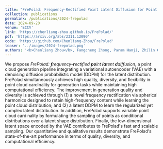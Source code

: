 ```yaml
---
title: "FrePolad: Frequency-Rectified Point Latent Diffusion for Point Cloud Generation"
collection: publications
permalink: /publications/2024-frepolad
date: 2024-09-20
venue: 'ECCV'
link: 'https://chenliang-zhou.github.io/FrePolad/'
pdf: 'https://arxiv.org/abs/2311.12090'
code: 'https://github.com/Chenliang-Zhou/FrePolad'
teaser: '../images/2024-frepolad.png'
authors: '<b>Chenliang Zhou</b>, Fangcheng Zhong, Param Hanji, Zhilin Guo, Kyle Fogarty, Alejandro Sztrajman, Hongyun Gao, Cengiz Oztireli'
---
```


We propose <em>FrePolad: <b>f</b>requency-<b>r</b>ectified <b>po</b>int <b>la</b>tent <b>d</b>diffusion</em>, a point cloud generation pipeline integrating a variational autoencoder (VAE) with a denoising diffusion probabilistic model (DDPM) for the latent distribution. FrePolad simultaneously achieves high quality, diversity, and flexibility in point cloud cardinality for generation tasks while maintaining high computational efficiency. The improvement in generation quality and diversity is achieved through (1) a novel frequency rectification via spherical harmonics designed to retain high-frequency content while learning the point cloud distribution; and (2) a latent DDPM to learn the regularized yet complex latent distribution. In addition, FrePolad supports variable point cloud cardinality by formulating the sampling of points as conditional distributions over a latent shape distribution. Finally, the low-dimensional latent space encoded by the VAE contributes to FrePolad's fast and scalable sampling. Our quantitative and qualitative results demonstrate FrePolad's state-of-the-art performance in terms of quality, diversity, and computational efficiency.
